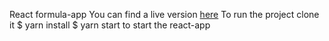 React formula-app
You can find a live version [here](formula-app.ksulourgeio.gr)
To run the project clone it
$ yarn install
$ yarn start to start the react-app
